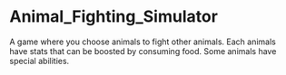 # Animal_Fighting_Simulator
A game where you choose animals to fight other animals. Each animals have stats that can be boosted by consuming food. Some animals have special abilities.
